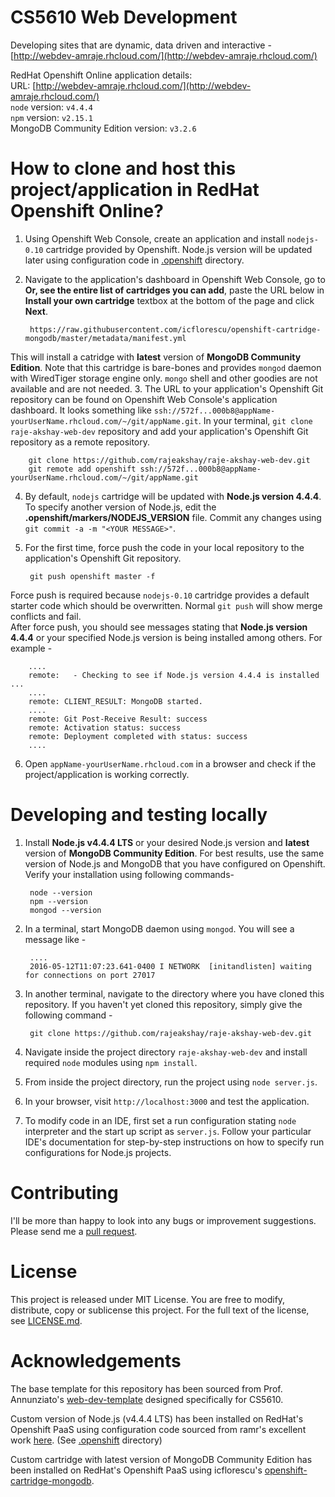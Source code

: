# CS5610 Web Development
Developing sites that are dynamic, data driven and interactive - [http://webdev-amraje.rhcloud.com/](http://webdev-amraje.rhcloud.com/)  

RedHat Openshift Online application details:  
URL: [http://webdev-amraje.rhcloud.com/](http://webdev-amraje.rhcloud.com/)  
`node` version: `v4.4.4`  
`npm` version: `v2.15.1`  
MongoDB Community Edition version: `v3.2.6`  

# How to clone and host this project/application in RedHat Openshift Online?
1. Using Openshift Web Console, create an application and install `nodejs-0.10` cartridge provided by Openshift. Node.js version will be updated later using configuration code in [.openshift](https://github.com/rajeakshay/raje-akshay-web-dev/tree/master/.openshift) directory.
2. Navigate to the application's dashboard in Openshift Web Console, go to **Or, see the entire list of cartridges you can add**, paste the URL below in **Install your own cartridge** textbox at the bottom of the page and click **Next**.

        https://raw.githubusercontent.com/icflorescu/openshift-cartridge-mongodb/master/metadata/manifest.yml
        
  This will install a catridge with **latest** version of **MongoDB Community Edition**. Note that this cartridge is bare-bones and provides `mongod` daemon with WiredTiger storage engine only. `mongo` shell and other goodies are not available and are not needed.
3. The URL to your application's Openshift Git repository can be found on Openshift Web Console's application dashboard. It looks something like `ssh://572f...000b8@appName-yourUserName.rhcloud.com/~/git/appName.git`. In your terminal, `git clone` `raje-akshay-web-dev` repository and add your application's Openshift Git repository as a remote repository.

        git clone https://github.com/rajeakshay/raje-akshay-web-dev.git
        git remote add openshift ssh://572f...000b8@appName-yourUserName.rhcloud.com/~/git/appName.git

4. By default, `nodejs` cartridge will be updated with **Node.js version 4.4.4**. To specify another version of Node.js, edit the **.openshift/markers/NODEJS_VERSION** file. Commit any changes using `git commit -a -m "<YOUR MESSAGE>"`. 
5. For the first time, force push the code in your local repository to the application's Openshift Git repository.

        git push openshift master -f

  Force push is required because `nodejs-0.10` cartridge provides a default starter code which should be overwritten. Normal `git push` will show merge conflicts and fail.  
  After force push, you should see messages stating that **Node.js version 4.4.4** or your specified Node.js version is being installed among others. For example -

        ....
        remote:   - Checking to see if Node.js version 4.4.4 is installed ...
        ....
        remote: CLIENT_RESULT: MongoDB started.
        ....
        remote: Git Post-Receive Result: success
        remote: Activation status: success
        remote: Deployment completed with status: success
        ....

6. Open `appName-yourUserName.rhcloud.com` in a browser and check if the project/application is working correctly.

# Developing and testing locally
1. Install **Node.js v4.4.4 LTS** or your desired Node.js version and **latest** version of **MongoDB Community Edition**. For best results, use the same version of Node.js and MongoDB that you have configured on Openshift. Verify your installation using following commands-

        node --version
        npm --version
        mongod --version

2. In a terminal, start MongoDB daemon using `mongod`. You will see a message like -

        ....
        2016-05-12T11:07:23.641-0400 I NETWORK  [initandlisten] waiting for connections on port 27017


3. In another terminal, navigate to the directory where you have cloned this repository. If you haven't yet cloned this repository, simply give the following command -

        git clone https://github.com/rajeakshay/raje-akshay-web-dev.git

4. Navigate inside the project directory `raje-akshay-web-dev` and install required `node` modules using `npm install`.
5. From inside the project directory, run the project using `node server.js`.
6. In your browser, visit `http://localhost:3000` and test the application.  
7. To modify code in an IDE, first set a run configuration stating `node` interpreter and the start up script as `server.js`. Follow your particular IDE's documentation for step-by-step instructions on how to specify run configurations for Node.js projects.

# Contributing

I'll be more than happy to look into any bugs or improvement suggestions. Please send me a [pull request](https://help.github.com/articles/using-pull-requests/).

# License

This project is released under MIT License. You are free to modify, distribute, copy or sublicense this project. For the full text of the license, see [LICENSE.md](https://github.com/rajeakshay/raje-akshay-web-dev/blob/master/LICENSE.md).

# Acknowledgements
The base template for this repository has been sourced from Prof. Annunziato's [web-dev-template](https://github.com/jannunzi/web-dev-template) designed specifically for CS5610.

Custom version of Node.js (v4.4.4 LTS) has been installed on RedHat's Openshift PaaS using configuration code sourced from ramr's excellent work [here](https://github.com/ramr/nodejs-custom-version-openshift). (See [.openshift](https://github.com/rajeakshay/raje-akshay-web-dev/tree/master/.openshift) directory)

Custom cartridge with latest version of MongoDB Community Edition has been installed on RedHat's Openshift PaaS using icflorescu's [openshift-cartridge-mongodb](https://github.com/icflorescu/openshift-cartridge-mongodb).
